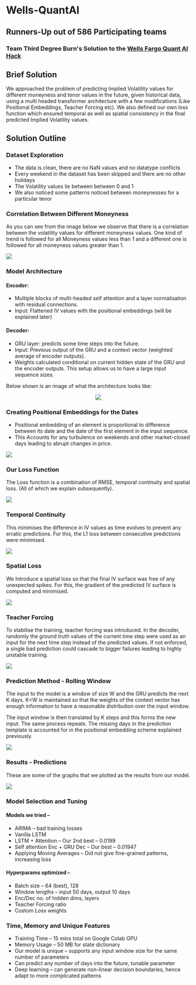 # Wells-QuantAI
## Runners-Up out of 586 Participating teams
### Team Third Degree Burn's Solution to the [Wells Fargo Quant AI Hack](https://dare2compete.com/hackathon/wells-fargo-quantitative-ai-hackathon-shaastra-2022-indian-institute-of-technology-iit-madras-248431)

## Brief Solution
We approached the problem of predicting Implied Volatility values for different moneyness and tenor values in the future, given historical data, using a multi headed transformer architecture with a few modifications (Like Positional Embeddings, Teacher Forcing etc). We also defined our own loss function which ensured temporal as well as spatial consistency in the final predicted Implied Volatility values.

## Solution Outline

### Dataset Exploration
- The data is clean, there are no NaN values and no datatype conflicts
- Every weekend in the dataset has been skipped and there are no other holidays
- The Volatility values lie between between 0 and 1
- We also noticed some patterns noticed between moneynesses for a particular tenor

### Correlation Between Different Moneyness

As you can see from the image below we observe that there is a correlation between the volatility values for different moneyness values. One kind of trend is followed for all Moneyness values less than 1 and a different one is followed for all moneyness values greater than 1.


![](Assets/Moneyness_2M.png)

### Model Architecture
#### Encoder: 
- Multiple blocks of multi-headed self attention and a layer normalisation with residual connections. 
- Input: Flattened IV values with the positional embeddings (will be explained later)
#### Decoder: 
- GRU layer: predicts some time steps into the future. 
- Input: Previous output of the GRU and a context vector (weighted average of encoder outputs). 
- Weights calculated conditional on current hidden state of the GRU and the encoder outputs. This setup allows us to have a large input sequence sizes.

Below shown is an image of what the architecture looks like:
<p align="center">
  <img src="https://github.com/AdityaDas-IITM/Wells-QuantAI/blob/main/Assets/Model.png" />
</p>

### Creating Positional Embeddings for the Dates
- Positional embedding of an element is proportional to difference between its date and the date of the first element in the input sequence. 
- This Accounts for any turbulence on weekends and other market-closed days leading to abrupt changes in price.

![](Assets/Positional_Embeddings.png)

### Our Loss Function
The Loss function is a combination of RMSE, temporal continuity and spatial loss. (All of which we explain subsequently).

![](Assets/Loss_fns.png)

### Temporal Continuity
This minimises the difference in IV values as time evolves to prevent any erratic predictions. For this, the L1 loss between consecutive predictions were minimised.

![](Assets/Temporal_loss.png)

### Spatial Loss
We Introduce a spatial loss so that the final IV surface was free of any unexpected spikes. For this, the gradient of the predicted IV surface is computed and minimised.

![](Assets/Spatial_Loss.png)

### Teacher Forcing
To stabilise the training, teacher forcing was introduced. In the decoder, randomly the ground truth values of the current time step were used as an input for the next time step instead of the predicted values.  If not enforced, a single bad prediction could cascade to bigger failures leading to highly unstable training.

![](Assets/Teacher_Forcing.png)

### Prediction Method - Rolling Window
The input to the model is a window of size W and the GRU predicts the next K days. K<W is maintained so that the weights of the context vector has enough information to have a reasonable distribution over the input window.

The input window is then translated by K steps and this forms the new input. The same process repeats. The missing days in the prediction template is accounted for in the positional embedding scheme explained previously.

![](Assets/Sliding_Window.png)
                                                                                       
### Results - Predictions
These are some of the graphs that we plotted as the results from our model.

![](Assets/Preds.png)
                       
### Model Selection and Tuning
#### Models we tried –
- ARIMA – bad training losses
- Vanilla LSTM
- LSTM + Attention – Our 2nd best – 0.0199
- Self attention Enc + GRU Dec – Our best – 0.01947
- Applying Moving Averages – Did not give fine-grained patterns, increasing loss

#### Hyperparams optimized –
- Batch size – 64 (best), 128 
- Window lengths – input 50 days, output 10 days
- Enc/Dec no. of hidden dims, layers
- Teacher Forcing ratio
- Custom Loss weights

### Time, Memory and Unique Features
- Training Time – 15 mins total on Google Colab GPU
- Memory Usage – 50 MB for state dictionary
- Our model is unique – supports any input window size for the same number of parameters
- Can predict any number of days into the future, tunable parameter
- Deep learning – can generate non-linear decision boundaries, hence adapt to more complicated patterns
                                                                                       
